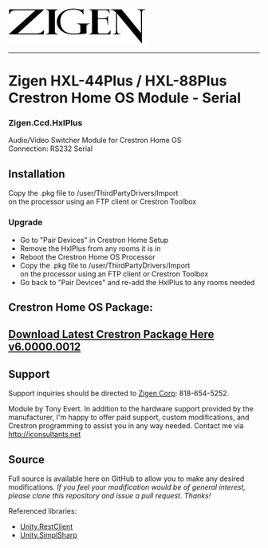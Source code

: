 ![Zigen Logo](https://github.com/tony722/Zigen.HXLPlus/raw/master/Documentation/Zigen_Logo_Black_small.png)
***
# Zigen HXL-44Plus / HXL-88Plus Crestron Home OS Module - Serial
### Zigen.Ccd.HxlPlus

Audio/Video Switcher Module for Crestron Home OS  
Connection: RS232 Serial

## Installation
Copy the .pkg file to /user/ThirdPartyDrivers/Import  
on the processor using an FTP client or Crestron Toolbox

### Upgrade
* Go to "Pair Devices" in Crestron Home Setup
* Remove the HxlPlus from any rooms it is in
* Reboot the Crestron Home OS Processor
* Copy the .pkg file to /user/ThirdPartyDrivers/Import  
on the processor using an FTP client or Crestron Toolbox
* Go back to "Pair Devices" and re-add the HxlPlus to any rooms needed


## Crestron Home OS Package:
## [Download Latest Crestron Package Here v6.0000.0012](https://github.com/tony722/Zigen.Ccd.HXLPlus/raw/v6.0000.0012/AET.Zigen.Ccd.HxlPlusSerial/AET.Zigen.Ccd.HxlPlusSerial/bin/Debug/AET.Zigen.Ccd.HxlPlusSerial.pkg)

## Support
Support inquiries should be directed to [Zigen Corp](https://zingencorp.com): 818-654-5252. 

Module by Tony Evert. 
In addition to the hardware support provided by the manufacturer, I'm happy to offer paid support, custom modifications, and Crestron programming to assist you in any way needed. Contact me via http://iconsultants.net

## Source
Full source is available here on GitHub to allow you to make any desired modifications. _If you feel your modification would be of general interest, please clone this repository and issue a pull request. Thanks!_

Referenced libraries:
* [Unity.RestClient](https://github.com/tony722/Unity.RestClient) 
* [Unity.SimplSharp](https://github.com/tony722/Unity.SimplSharp)
